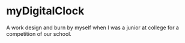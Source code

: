 # myDigitalClock
A work design and burn by myself when I was a junior at college for a competition of our school.
